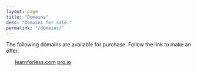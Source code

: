 ```yaml
---
layout: page
title: "Domains"
desc: "Domains for sale."
permalink: "/domains/"
---
```


<div class="teaser b60">The following domains are available for purchase.  Follow the link to make an offer.</div>

<ul>
<a href="https://docs.google.com/a/pro.graphics/forms/d/e/1FAIpQLSdQLpp3dF-iWtJwf1q2efawBo7sO9XBlpbMj8HnwNwaRHIJCw/viewform?entry.154939889=learnforless.com&entry.1727519984=$1,500&entry.999040602&entry.1471934515&entry.607741526">learnforless.com</a>
<a href="https://docs.google.com/a/pro.graphics/forms/d/e/1FAIpQLSdQLpp3dF-iWtJwf1q2efawBo7sO9XBlpbMj8HnwNwaRHIJCw/viewform?entry.154939889=pro.io&entry.1727519984=$15,000&entry.999040602&entry.1471934515&entry.607741526">pro.io</a>
<a href=""></a>
</ul>
